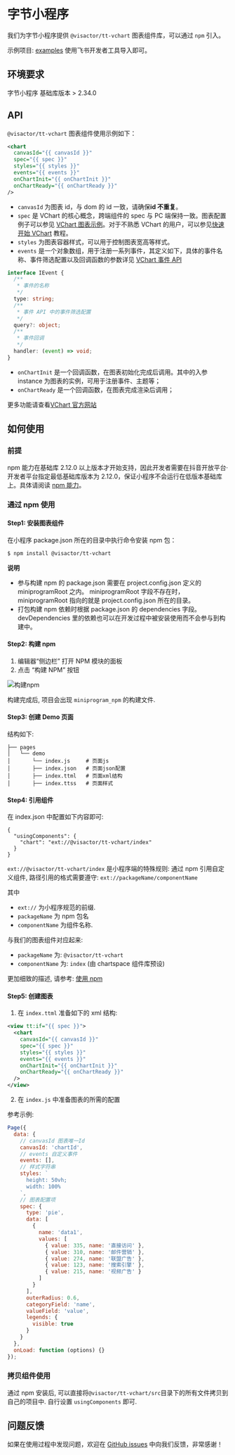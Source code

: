 # 字节小程序

我们为字节小程序提供 `@visactor/tt-vchart` 图表组件库，可以通过 `npm` 引入。

示例项目: [examples](https://github.com/VisActor/VChart/tree/main/packages/tt-vchart/gallery) 使用飞书开发者工具导入即可。

## 环境要求

字节小程序 基础库版本 > 2.34.0

## API

`@visactor/tt-vchart` 图表组件使用示例如下：

```xml
<chart
  canvasId="{{ canvasId }}"
  spec="{{ spec }}"
  styles="{{ styles }}"
  events="{{ events }}"
  onChartInit="{{ onChartInit }}"
  onChartReady="{{ onChartReady }}"
/>
```

- `canvasId` 为图表 id，与 dom 的 id 一致，请确保**id 不重复**。
- `spec` 是 VChart 的核心概念，跨端组件的 spec 与 PC 端保持一致。图表配置例子可以参见 [VChart 图表示例](../../../example)。对于不熟悉 VChart 的用户，可以参见[快速开始 VChart](../../getting-started) 教程。
- `styles` 为图表容器样式，可以用于控制图表宽高等样式。
- `events` 是一个对象数组，用于注册一系列事件，其定义如下，具体的事件名称、事件筛选配置以及回调函数的参数详见 [VChart 事件 API](../../../api/event)

```ts
interface IEvent {
  /**
   * 事件的名称
   */
  type: string;
  /**
   * 事件 API 中的事件筛选配置
   */
  query?: object;
  /**
   * 事件回调
   */
  handler: (event) => void;
}
```

- `onChartInit` 是一个回调函数，在图表初始化完成后调用。其中的入参 instance 为图表的实例，可用于注册事件、主题等；
- `onChartReady` 是一个回调函数，在图表完成渲染后调用；

更多功能请查看[VChart 官方网站](visactor.io/vchart)

## 如何使用

### 前提

npm 能力在基础库 2.12.0 以上版本才开始支持，因此开发者需要在抖音开放平台·开发者平台指定最低基础库版本为 2.12.0，保证小程序不会运行在低版本基础库上。具体请阅读 [npm 能力](https://developer.open-douyin.com/docs/resource/zh-CN/mini-app/develop/developer-instrument/development-assistance/npm/)。

### 通过 npm 使用

#### Step1: 安装图表组件

在小程序 package.json 所在的目录中执行命令安装 npm 包：

```bash
$ npm install @visactor/tt-vchart
```

**说明**

- 参与构建 npm 的 package.json 需要在 project.config.json 定义的 miniprogramRoot 之内。 miniprogramRoot 字段不存在时，miniprogramRoot 指向的就是 project.config.json 所在的目录。
- 打包构建 npm 依赖时根据 package.json 的 dependencies 字段。 devDependencies 里的依赖也可以在开发过程中被安装使用而不会参与到构建中。

#### Step2: 构建 npm

1. 编辑器“侧边栏” 打开 NPM 模块的面板
2. 点击 “构建 NPM” 按钮

![构建npm](https://sf1-cdn-tos.douyinstatic.com/obj/microapp/frontend/docs/images/image-1828882157442553.png)

构建完成后, 项目会出现 `miniprogram_npm` 的构建文件.

#### Step3: 创建 Demo 页面

结构如下:

```
├── pages
│   └── demo
│       └── index.js     # 页面js
│       ├── index.json   # 页面json配置
│       ├── index.ttml   # 页面xml结构
│       ├── index.ttss   # 页面样式
```

#### Step4: 引用组件

在 index.json 中配置如下内容即可:

```
{
  "usingComponents": {
    "chart": "ext://@visactor/tt-vchart/index"
  }
}
```

`ext://@visactor/tt-vchart/index` 是小程序端的特殊规则: 通过 npm 引用自定义组件, 路径引用的格式需要遵守: `ext://packageName/componentName`

其中

- `ext://` 为小程序规范的前缀.
- `packageName` 为 npm 包名
- `componentName` 为组件名称.

与我们的图表组件对应起来:

- `packageName` 为: `@visactor/tt-vchart`
- `componentName` 为: `index` (由 chartspace 组件库预设)

更加细致的描述, 请参考: [使用 npm](https://developer.open-douyin.com/docs/resource/zh-CN/mini-app/develop/developer-instrument/development-assistance/npm/#_%E4%BD%BF%E7%94%A8-npm)

#### Step5: 创建图表

1. 在 `index.ttml` 准备如下的 xml 结构:

```xml
<view tt:if="{{ spec }}">
  <chart
    canvasId="{{ canvasId }}"
    spec="{{ spec }}"
    styles="{{ styles }}"
    events="{{ events }}"
    onChartInit="{{ onChartInit }}"
    onChartReady="{{ onChartReady }}"
  />
</view>
```

2. 在 `index.js` 中准备图表的所需的配置

参考示例:

```js
Page({
  data: {
    // canvasId 图表唯一Id
    canvasId: 'chartId',
    // events 自定义事件
    events: [],
    // 样式字符串
    styles: `
      height: 50vh;
      width: 100%
    `,
    // 图表配置项
    spec: {
      type: 'pie',
      data: [
        {
          name: 'data1',
          values: [
            { value: 335, name: '直接访问' },
            { value: 310, name: '邮件营销' },
            { value: 274, name: '联盟广告' },
            { value: 123, name: '搜索引擎' },
            { value: 215, name: '视频广告' }
          ]
        }
      ],
      outerRadius: 0.6,
      categoryField: 'name',
      valueField: 'value',
      legends: {
        visible: true
      }
    }
  },
  onLoad: function (options) {}
});
```

### 拷贝组件使用

通过 npm 安装后, 可以直接将`@visactor/tt-vchart/src`目录下的所有文件拷贝到自己的项目中. 自行设置 `usingComponents` 即可.

## 问题反馈

如果在使用过程中发现问题，欢迎在 [GitHub issues](https://github.com/VisActor/VChart/issues/new/choose) 中向我们反馈，非常感谢！
